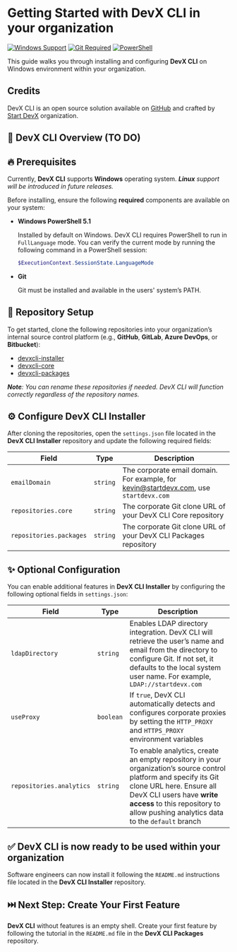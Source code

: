 # Getting Started with DevX CLI in your organization

[![Windows Support](https://img.shields.io/badge/OS-Windows-blue?logo=windows)]()
[![Git Required](https://img.shields.io/badge/Dependency-Git-orange?logo=git)]()
[![PowerShell](https://img.shields.io/badge/PowerShell-5.1+-lightblue?logo=powershell)]()

This guide walks you through installing and configuring **DevX CLI** on Windows environment within your organization.

## Credits

DevX CLI is an open source solution available on [GitHub](https://github.com/startdevx/devxcli-get-started) and crafted by [Start DevX](https://github.com/startdevx) organization.

## 🧠 DevX CLI Overview (TO DO)

## 🔥 Prerequisites

Currently, **DevX CLI** supports **Windows** operating system. ***Linux** support will be introduced in future releases.*

Before installing, ensure the following **required** components are available on your system:

* **Windows PowerShell 5.1**

    Installed by default on Windows. DevX CLI requires PowerShell to run in `FullLanguage` mode. You can verify the current mode by running the following command in a PowerShell session:

    ```powershell
    $ExecutionContext.SessionState.LanguageMode
    ```

* **Git**

    Git must be installed and available in the users' system’s PATH.

## 📓 Repository Setup

To get started, clone the following repositories into your organization’s internal source control platform (e.g., **GitHub**, **GitLab**, **Azure DevOps**, or **Bitbucket**):

* [devxcli-installer](https://github.com/startdevx/devxcli-installer)
* [devxcli-core](https://github.com/startdevx/devxcli-core)
* [devxcli-packages](https://github.com/startdevx/devxcli-packages)

***Note**: You can rename these repositories if needed. DevX CLI will function correctly regardless of the repository names.*

## ⚙️ Configure DevX CLI Installer

After cloning the repositories, open the `settings.json` file located in the **DevX CLI Installer** repository and update the following required fields:

| Field | Type | Description |
| ----------- | ----------- | ----------- |
| `emailDomain` | `string` | The corporate email domain. For example, for kevin@startdevx.com, use `startdevx.com` |
| `repositories.core` | `string` | The corporate Git clone URL of your DevX CLI Core repository |
| `repositories.packages` | `string` | The corporate Git clone URL of your DevX CLI Packages repository |

## ✨ Optional Configuration

You can enable additional features in **DevX CLI Installer** by configuring the following optional fields in `settings.json`:

| Field | Type | Description |
| ----------- | ----------- | ----------- |
| `ldapDirectory` | `string` | Enables LDAP directory integration. DevX CLI will retrieve the user’s name and email from the directory to configure Git. If not set, it defaults to the local system user name. For example, `LDAP://startdevx.com` |
| `useProxy` | `boolean` | If `true`, DevX CLI automatically detects and configures corporate proxies by setting the `HTTP_PROXY` and `HTTPS_PROXY` environment variables |
| `repositories.analytics` | `string` | To enable analytics, create an empty repository in your organization’s source control platform and specify its Git clone URL here. Ensure all DevX CLI users have **write access** to this repository to allow pushing analytics data to the `default` branch |

## ✅ DevX CLI is now ready to be used within your organization

Software engineers can now install it following the `README.md` instructions file located in the **DevX CLI Installer** repository.

## ⏭️ Next Step: Create Your First Feature

**DevX CLI** without features is an empty shell. Create your first feature by following the tutorial in the `README.md` file in the **DevX CLI Packages** repository.
